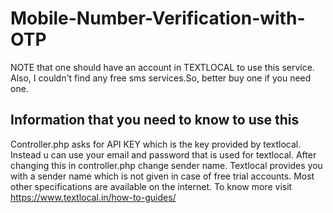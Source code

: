 # Mobile-Number-Verification-with-OTP
NOTE that one should have an account in TEXTLOCAL to use this service. Also, I couldn't find any free sms services.So, better buy one if you need one.

## Information that you need to know to use this
Controller.php asks for API KEY which is the key provided by textlocal.
Instead u can use your email and password that is used for textlocal.
After changing this in controller.php change sender name.
Textlocal provides you with a sender name which is not given in case of free trial accounts.
Most other specifications are available on the internet. To know more visit https://www.textlocal.in/how-to-guides/
